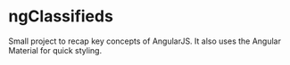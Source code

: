 # ngClassifieds
Small project to recap key concepts of AngularJS. It also uses the Angular Material for quick styling.
